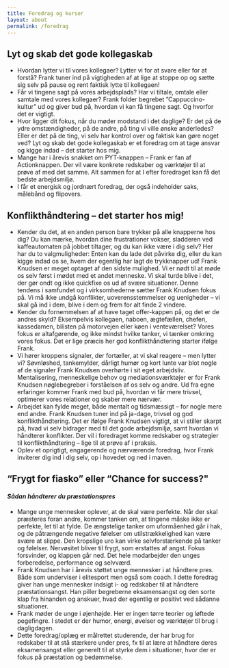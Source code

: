 ```yaml
---
title: Foredrag og kurser
layout: about
permalink: /foredrag
---
```

## **Lyt og skab det gode kollegaskab** 

* Hvordan lytter vi til vores kollegaer? Lytter vi for at svare eller for at forstå? Frank tuner ind på vigtigheden af at lige at stoppe op og sætte sig selv på pause og rent faktisk lytte til kollegaen!   
* Får vi tingene sagt på vores arbejdsplads? Har vi tiltale, omtale eller samtale med vores kollegaer? Frank folder begrebet ”Cappuccino-kultur” ud og giver bud på, hvordan vi kan få tingene sagt. Og hvorfor det er vigtigt. 
* Hvor ligger dit fokus, når du møder modstand i det daglige? Er det på de ydre omstændigheder, på de andre, på ting vi ville ønske anderledes? Eller er det på de ting, vi selv har kontrol over og faktisk kan gøre noget ved? Lyt og skab det gode kollegaskab er et foredrag om at tage ansvar og kigge indad – det starter hos mig. 
* Mange har i årevis snakket om PYT-knappen – Frank er fan af Actionknappen. Der vil være konkrete redskaber og værktøjer til at prøve af med det samme. Alt sammen for at I efter foredraget kan få det bedste arbejdsmiljø. 
* I får et energisk og jordnært foredrag, der også indeholder saks, målebånd og flipovers.

## **Konflikthåndtering – det starter hos mig!**

* Kender du det, at en anden person bare trykker på alle knapperne hos dig? Du kan mærke, hvordan dine frustrationer vokser, sladderen ved kaffeautomaten på jobbet tiltager, og du kan ikke være i dig selv? Her har du to valgmuligheder: Enten kan du lade det påvirke dig, eller du kan kigge indad os se, hvem der egentlig har lagt de trykknapper ud! Frank Knudsen er meget optaget af den sidste mulighed. Vi er nødt til at møde os selv først i mødet med et andet menneske. Vi skal turde blive i det, der gør ondt og ikke quickfixe os ud af svære situationer. Denne tendens i samfundet og i virksomhederne sætter Frank Knudsen fokus på. Vi må ikke undgå konflikter, uoverensstemmelser og uenigheder – vi skal gå ind i dem, blive i dem og frem for alt finde 2 vindere.
* Kender du fornemmelsen af at have taget offer-kappen på, og det er de andres skyld? Eksempelvis kollegaen, naboen, ægtefællen, chefen, kassedamen, bilisten på motorvejen eller køen i venteværelset? Vores fokus er altafgørende, og ikke mindst hvilke tanker, vi tænker omkring vores fokus. Det er lige præcis her god konflikthåndtering starter ifølge Frank.
* Vi hører kroppens signaler, der fortæller, at vi skal reagere – men lytter vi? Søvnløshed, tankemylder, dårligt humør og kort lunte var blot nogle af de signaler Frank Knudsen overhørte i sit eget arbejdsliv. Mentalisering, menneskelige behov og mediationsværktøjer er for Frank Knudsen nøglebegreber i forståelsen af os selv og andre. Ud fra egne erfaringer kommer Frank med bud på, hvordan vi får mere trivsel, optimerer vores relationer og skaber mere nærvær.
* Arbejdet kan fylde meget, både mentalt og tidsmæssigt – for nogle mere end andre. Frank Knudsen tuner ind på ja-dage, trivsel og god konflikthåndtering. Det er ifølge Frank Knudsen vigtigt, at vi stiller skarpt på, hvad vi selv bidrager med til det gode arbejdsmiljø, samt hvordan vi håndterer konflikter. Der vil i foredraget komme redskaber og strategier til konflikthåndtering – lige til at prøve af i praksis.
* Oplev et oprigtigt, engagerende og nærværende foredrag, hvor Frank inviterer dig ind i dig selv, op i hovedet og ned i maven.

## **“Frygt for fiasko” eller “Chance for success?"**

#### *Sådan håndterer du præstationspres*

* Mange unge mennesker oplever, at de skal være perfekte. Når der skal præsteres foran andre, kommer tanken om, at tingene måske ikke er perfekte, let til at fylde. De ængstelige tanker om uformåenhed går i hak, og de påtrængende negative følelser om utilstrækkelighed kan være svære at slippe. Den kropslige uro kan virke selvforstærkende på tanker og følelser. Nervøsitet bliver til frygt, som erstattes af angst. Fokus forsvinder, og klappen går ned. Det hele modarbejder den unges forberedelse, performance og selvværd.
* Frank Knudsen har i årevis støttet unge mennesker i at håndtere pres. Både som underviser i elitesport men også som coach. I dette foredrag giver han unge mennesker indsigt i- og redskaber til at håndtere præstationsangst. Han piller begreberne eksamensangst og den sorte klap fra hinanden og anskuer, hvad der egentlig er positivt ved sådanne situationer.
* Frank møder de unge i øjenhøjde. Her er ingen tørre teorier og løftede pegefingre. I stedet er der humor, energi, øvelser og værktøjer til brug i dagligdagen.
* Dette foredrag/oplæg er målrettet studerende, der har brug for redskaber til at stå stærkere under pres, fx til at lære at håndtere deres eksamensangst eller generelt til at styrke dem i situationer, hvor der er fokus på præstation og bedømmelse.